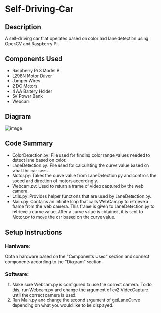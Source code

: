 # Self-Driving-Car
## Description
A self-driving car that operates based on color and lane detection using OpenCV and Raspberry Pi.

## Components Used
- Raspberry Pi 3 Model B
- L298N Motor Driver
- Jumper Wires
- 2 DC Motors
- 4 AA Battery Holder
- 5V Power Bank
- Webcam



## Diagram

![image](https://github.com/Theodore88/Self-Driving-Car/assets/102427757/f864eeb0-a9fb-483e-b48b-d094e032605d)

## Code Summary
- ColorDetection.py: File used for finding color range values needed to detect lane based on color.
- LaneDetection.py: File used for calculating the curve value based on what the car sees.
- Motor.py: Takes the curve value from LaneDetection.py and controls the speed and direction of motors accordingly.
- Webcam.py: Used to return a frame of video captured by the web camera.
- Utils.py: Provides helper functions that are used by LaneDetection.py.
- Main.py: Contains an infinite loop that calls WebCam.py to retrieve a frame from the web camera. This frame is given to LaneDetection.py to retrieve a curve value. After a curve value is obtained, it is sent to Motor.py to move the car based on the curve value.

## Setup Instructions
### Hardware:
Obtain hardware based on the "Components Used" section and connect components according to the "Diagram" section. 

### Software:

1. Make sure Webcam.py is configured to use the correct camera. To do this, run Webcam.py and change the argument of cv2.VideoCapture until the correct camera is used.
2. Run Main.py and change the second argument of getLaneCurve depending on what you would like to be displayed. 
